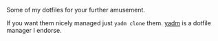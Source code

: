 Some of my dotfiles for your further amusement.

If you want them nicely managed just `yadm clone` them.
[yadm](https://github.com/TheLocehiliosan/yadm) is a dotfile manager I endorse.
